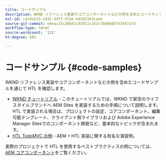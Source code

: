 ```yaml
---
title: コードサンプル
description: WKND リファレンス実装やコアコンポーネントなどの例を含めたコードサンプルを通じて HTL を確認します。
exl-id: cdc0a525-e5d1-4d7f-97ae-b9192163caee
source-git-commit: ebeac25c38b81c92011c163c7860688f43547a7d
workflow-type: tm+mt
source-wordcount: '112'
ht-degree: 68%

---
```



# コードサンプル {#code-samples}

WKND リファレンス実装やコアコンポーネントなどの例を含めたコードサンプルを通じて HTL を確認します。

* [WKND チュートリアル](https://experienceleague.adobe.com/en/docs/experience-manager-learn/getting-started-wknd-tutorial-develop/overview) - このチュートリアルでは、WKND で架空のライフスタイルブランドへ AEM Sites を実装するための手順について説明します。HTL で実装される場合は、プロジェクトの設定、コアコンポーネント、編集可能テンプレート、クライアント側ライブラリおよび Adobe Experience Manager Sitesでのコンポーネント開発など、基本的なトピックが含まれます。
* [HTL TodoMVC の例](https://github.com/Adobe-Marketing-Cloud/aem-htl-sample-todomvc) - AEM + HTL 実装に関する有名な演習例。

実際のプロジェクトで HTL を使用するベストプラクティスの例については、[AEM コアコンポーネント](https://experienceleague.adobe.com/ja/docs/experience-manager-core-components/using/introduction)をご覧ください。
